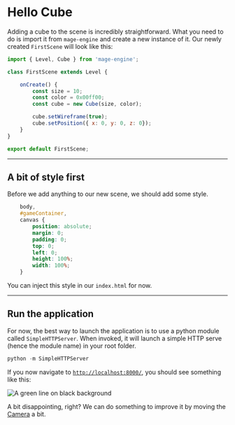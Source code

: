 # Hello Cube

Adding a cube to the scene is incredibly straightforward. What you need to do is import it from `mage-engine` and create a new instance of it. Our newly created `FirstScene` will look like this:

```js
import { Level, Cube } from 'mage-engine';

class FirstScene extends Level {

    onCreate() {
        const size = 10;
        const color = 0x00ff00;
        const cube = new Cube(size, color);

        cube.setWireframe(true);
        cube.setPosition({ x: 0, y: 0, z: 0});
    }
}

export default FirstScene;
```

---

## A bit of style first

Before we add anything to our new scene, we should add some style.

```css
    body,
    #gameContainer,
    canvas {
        position: absolute;
        margin: 0;
        padding: 0;
        top: 0;
        left: 0;
        height: 100%;
        width: 100%;
    }
```

You can inject this style in our `index.html` for now.

---

## Run the application

For now, the best way to launch the application is to use a python module called `SimpleHTTPServer`. When invoked, it will launch a simple HTTP serve (hence the module name) in your root folder.

```python
python -m SimpleHTTPServer
```

If you now navigate to [`http://localhost:8000/`](http://localhost:8000/), you should see something like this:

![A green line on black background](/img/first_scene.png "A green line on black background")

A bit disappointing, right? We can do something to improve it by moving the [Camera](/engine/getting-started/camera.md) a bit.
